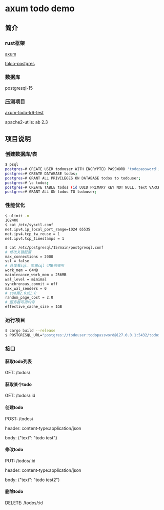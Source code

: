 # axum todo demo

## 简介

### rust框架

[axum](https://github.com/tokio-rs/axum)

[tokio-postgres](https://crates.io/crates/tokio-postgres)

### 数据库

postgresql-15

### 压测项目

[axum-todo-k6-test](https://github.com/liuquanhao/axum-todo-k6-test)

apache2-utils: ab 2.3

## 项目说明

### 创建数据库/表

```bash
$ psql
postgres=# CREATE USER todouser WITH ENCRYPTED PASSWORD 'todopassword';
postgres=# CREATE DATABASE todos;
postgres=# GRANT ALL PRIVILEGES ON DATABASE todos to todouser;
postgres=# \c todos;
postgres=# CREATE TABLE todos (id UUID PRIMARY KEY NOT NULL, text VARCHAR(255) NOT NULL DEFAULT '', completed BOOLEAN NOT NULL DEFAULT false);
postgres=# GRANT ALL ON todos TO todouser;
```

### 性能优化

```bash
$ ulimit -n
102400
$ cat /etc/sysctl.conf
net.ipv4.ip_local_port_range=1024 65535
net.ipv4.tcp_tw_reuse = 1
net.ipv4.tcp_timestamps = 1

$ cat /etc/postgresql/15/main/postgresql.conf
# 修改关键配置
max_connections = 2000
ssl = false
# 具体看sql，简单sql 4MB也够用
work_mem = 64MB
maintenance_work_mem = 256MB
wal_level = minimal
synchronous_commit = off
max_wal_senders = 0
# ssd用2.0或1.0
random_page_cost = 2.0
# 服务器可用内存
effective_cache_size = 1GB
```

### 运行项目

```bash
$ cargo build --release 
$ POSTGRESQL_URL="postgres://todouser:todopassword@127.0.0.1:5432/todos" ./target/release/axum-todo
```

### 接口

#### 获取todo列表

GET: /todos/

#### 获取某个todo

GET: /todos/:id

#### 创建todo

POST: /todos/

header: content-type:application/json

body: {"text": "todo test"}

#### 修改todo

PUT: /todos/:id

header: content-type:application/json

body: {"text": "todo test2"}

#### 删除todo

DELETE: /todos/:id
